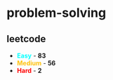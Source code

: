 # problem-solving

## leetcode

- <span style="color :  #00ffff">**Easy**</span> - **83**
- <span style="color :  #ffc20e">**Medium**</span> - **56**
- <span style="color :  red">**Hard**</span> - **2**
